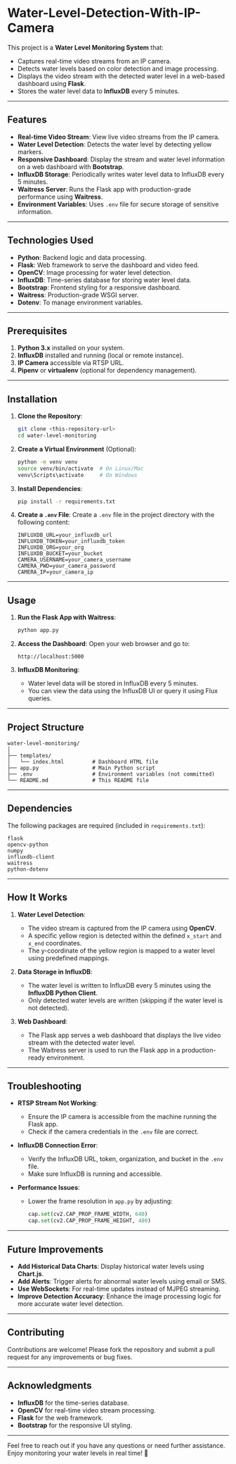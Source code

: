 # Water-Level-Detection-With-IP-Camera

This project is a **Water Level Monitoring System** that:
- Captures real-time video streams from an IP camera.
- Detects water levels based on color detection and image processing.
- Displays the video stream with the detected water level in a web-based dashboard using **Flask**.
- Stores the water level data to **InfluxDB** every 5 minutes.

---

## Features

- **Real-time Video Stream**: View live video streams from the IP camera.
- **Water Level Detection**: Detects the water level by detecting yellow markers.
- **Responsive Dashboard**: Display the stream and water level information on a web dashboard with **Bootstrap**.
- **InfluxDB Storage**: Periodically writes water level data to InfluxDB every 5 minutes.
- **Waitress Server**: Runs the Flask app with production-grade performance using **Waitress**.
- **Environment Variables**: Uses `.env` file for secure storage of sensitive information.

---

## Technologies Used

- **Python**: Backend logic and data processing.
- **Flask**: Web framework to serve the dashboard and video feed.
- **OpenCV**: Image processing for water level detection.
- **InfluxDB**: Time-series database for storing water level data.
- **Bootstrap**: Frontend styling for a responsive dashboard.
- **Waitress**: Production-grade WSGI server.
- **Dotenv**: To manage environment variables.

---

## Prerequisites

1. **Python 3.x** installed on your system.
2. **InfluxDB** installed and running (local or remote instance).
3. **IP Camera** accessible via RTSP URL.
4. **Pipenv** or **virtualenv** (optional for dependency management).

---

## Installation

1. **Clone the Repository**:
   ```bash
   git clone <this-repository-url>
   cd water-level-monitoring
   ```

2. **Create a Virtual Environment** (Optional):
   ```bash
   python -m venv venv
   source venv/bin/activate  # On Linux/Mac
   venv\Scripts\activate     # On Windows
   ```

3. **Install Dependencies**:
   ```bash
   pip install -r requirements.txt
   ```

4. **Create a `.env` File**:
   Create a `.env` file in the project directory with the following content:

   ```plaintext
   INFLUXDB_URL=your_influxdb_url
   INFLUXDB_TOKEN=your_influxdb_token
   INFLUXDB_ORG=your_org
   INFLUXDB_BUCKET=your_bucket
   CAMERA_USERNAME=your_camera_username
   CAMERA_PWD=your_camera_password
   CAMERA_IP=your_camera_ip
   ```

---

## Usage

1. **Run the Flask App with Waitress**:
   ```bash
   python app.py
   ```

2. **Access the Dashboard**:
   Open your web browser and go to:
   ```
   http://localhost:5000
   ```

3. **InfluxDB Monitoring**:
   - Water level data will be stored in InfluxDB every 5 minutes.
   - You can view the data using the InfluxDB UI or query it using Flux queries.

---

## Project Structure

```
water-level-monitoring/
│
├── templates/
│   └── index.html         # Dashboard HTML file
├── app.py                 # Main Python script
├── .env                   # Environment variables (not committed)
└── README.md              # This README file
```

---

## Dependencies

The following packages are required (included in `requirements.txt`):

```plaintext
flask
opencv-python
numpy
influxdb-client
waitress
python-dotenv
```

---

## How It Works

1. **Water Level Detection**:
   - The video stream is captured from the IP camera using **OpenCV**.
   - A specific yellow region is detected within the defined `x_start` and `x_end` coordinates.
   - The y-coordinate of the yellow region is mapped to a water level using predefined mappings.

2. **Data Storage in InfluxDB**:
   - The water level is written to InfluxDB every 5 minutes using the **InfluxDB Python Client**.
   - Only detected water levels are written (skipping if the water level is not detected).

3. **Web Dashboard**:
   - The Flask app serves a web dashboard that displays the live video stream with the detected water level.
   - The Waitress server is used to run the Flask app in a production-ready environment.

---

## Troubleshooting

- **RTSP Stream Not Working**:
  - Ensure the IP camera is accessible from the machine running the Flask app.
  - Check if the camera credentials in the `.env` file are correct.

- **InfluxDB Connection Error**:
  - Verify the InfluxDB URL, token, organization, and bucket in the `.env` file.
  - Make sure InfluxDB is running and accessible.

- **Performance Issues**:
  - Lower the frame resolution in `app.py` by adjusting:
    ```python
    cap.set(cv2.CAP_PROP_FRAME_WIDTH, 640)
    cap.set(cv2.CAP_PROP_FRAME_HEIGHT, 480)
    ```

---

## Future Improvements

- **Add Historical Data Charts**: Display historical water levels using **Chart.js**.
- **Add Alerts**: Trigger alerts for abnormal water levels using email or SMS.
- **Use WebSockets**: For real-time updates instead of MJPEG streaming.
- **Improve Detection Accuracy**: Enhance the image processing logic for more accurate water level detection.

---

## Contributing

Contributions are welcome! Please fork the repository and submit a pull request for any improvements or bug fixes.

---

## Acknowledgments

- **InfluxDB** for the time-series database.
- **OpenCV** for real-time video stream processing.
- **Flask** for the web framework.
- **Bootstrap** for the responsive UI styling.

---

Feel free to reach out if you have any questions or need further assistance. Enjoy monitoring your water levels in real time! 🚀
